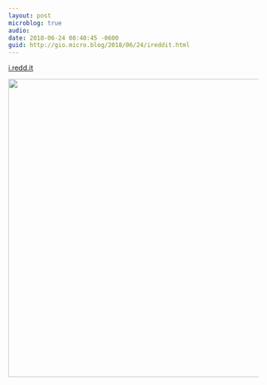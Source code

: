 ```yaml
---
layout: post
microblog: true
audio: 
date: 2018-06-24 08:40:45 -0600
guid: http://gio.micro.blog/2018/06/24/ireddit.html
---
```

 [i.redd.it](https://i.redd.it/tw9r9nqqxn511.jpg)

<img src="http://microblog.stevegio.net/uploads/2018/fab4c0d6bf.jpg" width="600" height="600" />
